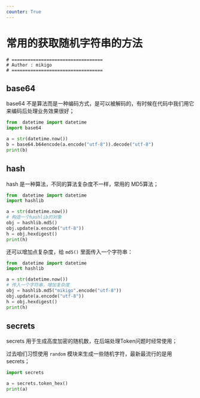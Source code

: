 ```yaml
---
counter: True
---
```


# 常用的获取随机字符串的方法

```shell
# ==================================
# Author : mikigo
# ==================================
```


## base64

base64 不是算法而是一种编码方式，是可以被解码的，有时候在代码中我们用它来编码后处理业务效果很好；

```py
from  datetime import datetime
import base64

a = str(datetime.now())
b = base64.b64encode(a.encode("utf-8")).decode("utf-8")
print(b)
```

## hash

hash 是一种算法，不同的算法复杂度不一样，常用的 MD5算法；

```py
from  datetime import datetime
import hashlib

a = str(datetime.now())
# 构造一个hashlib的对象
obj = hashlib.md5() 
obj.update(a.encode("utf-8"))
h = obj.hexdigest()
print(h)
```

还可以增加点复杂度，给 `md5()` 里面传入一个字符串：

```py
from  datetime import datetime
import hashlib

a = str(datetime.now())
# 传入一个字符串，增加复杂度
obj = hashlib.md5("mikigo".encode("utf-8")) 
obj.update(a.encode("utf-8"))
h = obj.hexdigest()
print(h)
```

## secrets

secrets 用于生成高度加密的随机数，在后端处理Token问题时经常使用；

过去咱们习惯使用 `random` 模块来生成一些随机字符，最新最流行的是用 secrets；

```py
import secrets

a = secrets.token_hex()
print(a)
```

